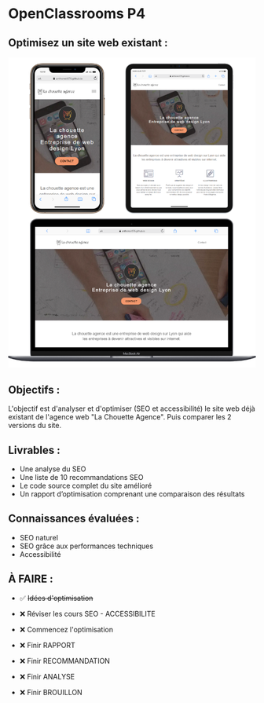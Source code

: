 # OpenClassrooms P4 

## Optimisez un site web existant :

![screen SEO](./source/md-picture/mdpix.png)

## Objectifs :
L'objectif est d'analyser et d'optimiser (SEO et accessibilité) le site web déjà existant de l'agence web "La Chouette Agence". Puis comparer les 2 versions du site.

## Livrables :
- Une analyse du SEO
- Une liste de 10 recommandations SEO
- Le code source complet du site amélioré
- Un rapport d’optimisation comprenant une comparaison des résultats

## Connaissances évaluées :
- SEO naturel
- SEO grâce aux performances techniques
- Accessibilité



## À FAIRE :

- ✅ <del>Idées d'optimisation</del>
- ❌ Réviser les cours SEO - ACCESSIBILITE 
- ❌ Commencez l'optimisation  
- ❌ Finir RAPPORT
- ❌ Finir RECOMMANDATION 
- ❌ Finir ANALYSE 

- ❌ Finir BROUILLON

